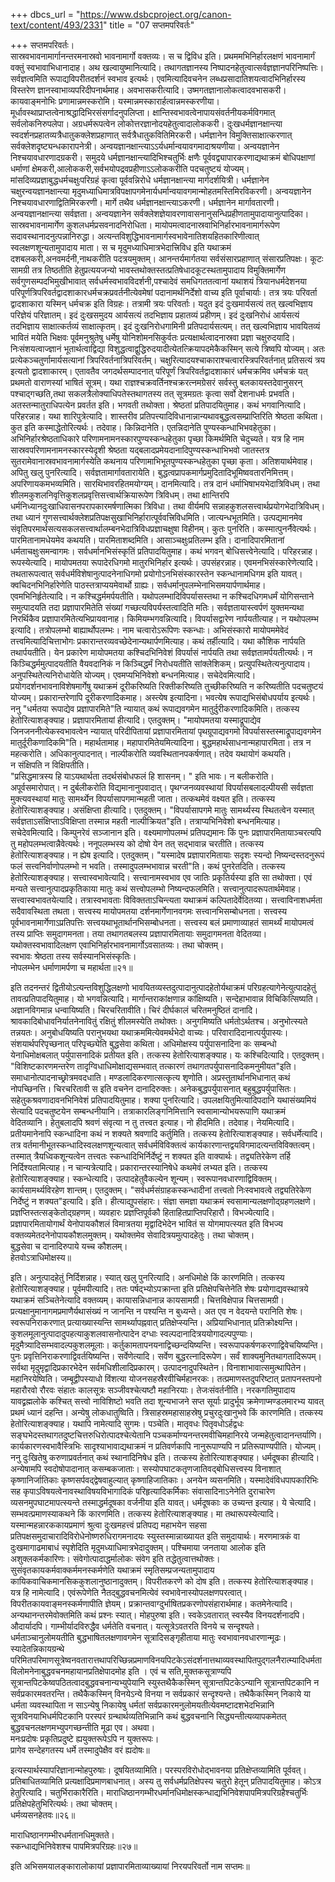 +++
dbcs_url = "https://www.dsbcproject.org/canon-text/content/493/2331"
title = "07 सप्तमपरिवर्तः"

+++
सप्तमपरिवर्तः।  
सास्रवभावनामार्गानन्तरमनास्रवो भावनामार्गो वक्तव्यः। स च द्विविध इति। प्रथममभिनिर्हारलक्षणं भावनामार्गं वक्तुं स्वभावाभिधानादाह। अथ खल्वायुष्मानित्यादि। तथागतज्ञानस्य निष्पादनहेतुत्वात्सर्वज्ञज्ञानपरिनिष्पत्तिः। सर्वज्ञत्वमिति रूपाद्यविपरीतदर्शनं स्वभाव इत्यर्थः। एवमित्यादिवचनेन लब्धप्रसादातिशयत्वादभिनिर्हारस्य विस्तरेण ज्ञानस्वाभाव्यपरिदीपनार्थमाह। अवभासकरीत्यादि। उष्मगतज्ञानालोकत्वादवभासकरी। कायवाङ्मनोभिः प्रणामान्नमस्करोमि। यस्मान्नमस्कारार्हत्वान्नमस्करणीया। मूर्धावस्थाप्राप्तत्वेनाश्रद्धादिभिरसंसर्गादनुपलिप्ता। क्षान्तिस्वभावत्वेनापायसंवर्तनीयकर्मविगमात् सर्वलोकनिरुपलेपा। अग्रधर्मरूपत्वेन लोकोत्तरज्ञानोदयहेतुत्वादालोककरी। दुःखधर्मज्ञानक्षान्त्या स्वदर्शनप्रहातव्यत्रैधातुकक्लेशप्रहाणात् सर्वत्रैधातुकवितिमिरकरी। धर्मज्ञानेन विमुक्तिसाक्षात्करणात् सर्वक्लेशदृष्ट्यन्धकारापनेत्री। अन्वयज्ञानक्षान्त्याऽऽर्यधर्मान्वयावगमादाश्रयणीया। अन्वयज्ञानेन निश्चयावधारणादग्रकरी। समुदये धर्मज्ञानक्षान्त्यादिभिश्चतुर्भिः क्षणैः पूर्ववद्व्यापारकरणाद्यथाक्रमं बोधिपक्षाणां धर्माणां क्षेमकरी,आलोककरी,सर्वभयोपद्रवप्रहीणाऽऽलोककरीति पदचतुष्टयं योज्यम्। मांसदिव्यप्रज्ञाबुद्धधर्मचक्षुःपरिग्रहं कृत्वा पूर्ववन्निरोधे धर्मज्ञानक्षान्त्या मार्गदर्शयित्री। धर्मज्ञानेन चक्षुरन्वयज्ञानक्षान्त्या मृदुमध्याधिमात्रविपक्षापगमेनार्यधर्मान्वयावगमान्मोहतमस्तिमिरविकरणी। अन्वयज्ञानेन निश्चयावधारणाद्वितिमिरकरणी। मार्गे तथैव धर्मज्ञानक्षान्त्याऽकरणी। धर्मज्ञानेन मार्गावतारणी। अन्वयज्ञानक्षान्त्या सर्वज्ञता। अन्वयज्ञानेन सर्वक्लेशज्ञेयावरणावासनानुसन्धिप्रहीणतामुपादायानुत्पादिका। सास्रवभावनामार्गेण कुशलधर्मप्रसवनादनिरोधिता। मायोपमत्वादनास्रवाभिनिर्हारभावनामार्गरूपेण सदावस्थानादनुत्पन्नानिरुद्धा। अत्यन्तविशुद्धिभावनामार्गस्वभावेनातिशयहितकारिणीत्वात् स्वलक्षणशून्यतामुपादाय माता। स च मृदुमध्याधिमात्रभेदात्त्रिविध इति यथाक्रमं दशबलकरी,अनवमर्दनी,नाथकरीति पदत्रयमुक्तम्। आनन्तर्यमार्गतया सर्वसंसारप्रहाणात् संसारप्रतिपक्षः। कूटः सामग्री तत्र तिष्ठतीति हेतुप्रत्ययजन्यो भावस्तथोक्तस्तत्प्रतिषेधादकूटस्थतामुपादाय विमुक्तिमार्गेण सर्वगुणसम्पदभिमुखीभावात् सर्वधर्मस्वभावविदर्शनी,पश्चादेवं समधिगततत्वानां यथाशयं त्रियानधर्मदेशनया परिपूर्णत्रिपरिवर्तद्वादशाकारधर्मचक्रप्रवर्तनीत्येवमेषां पदानामर्थनिर्देशो वाच्य इति पूर्वाचार्याः। तत्र त्रयः परिवर्ता द्वादशाकारा यस्मिन् धर्मचक्र इति विग्रहः। तत्रामी त्रयः परिवर्ताः। यदुत इदं दुःखमार्यसत्यं तत् खल्वभिज्ञाय परिज्ञेयं परिज्ञातम्। इदं दुःखसमुदय आर्यसत्यं तदभिज्ञाय प्रहातव्यं प्रहीणम्। इदं दुःखनिरोधं आर्यसत्यं तदभिज्ञाय साक्षात्कर्तव्यं साक्षात्कृतम्। इदं दुःखनिरोधगामिनी प्रतिपदार्यसत्यम्। तत् खल्वभिज्ञाय भावयितव्यं भावितं मयेति भिक्षवः पूर्वमनुश्रुतेषु धर्मेषु योनिशोमनसिकुर्वतः प्रत्यक्षार्थत्वादनास्रवा प्रज्ञा चक्षुरुदयादि। निःसंशयत्वाज्ज्ञानं भूतार्थत्वाद्विद्या विशुद्धत्वाद्वुद्धिरुदयादीत्येतत्क्रियापदमेकैकस्मिन् सत्ये त्रिष्वपि योज्यम्। अतः प्रत्येकञ्चतुर्णामार्यसत्यानां त्रिपरिवर्तनात्रिपरिवर्तम्। चक्षुरित्यादयश्चाकाराश्चत्वारस्त्रिपरिवर्तनात् प्रतिसत्यं त्रय इत्यतो द्वादशाकारम्। एतावतैव जगदर्थसम्पादनात् परिपूर्णं त्रिपरिवर्तद्वादशाकारं धर्मचक्रमिव धर्मचक्रं यत् प्रथमतो वाराणस्यां भाषितं सूत्रम्। यथा राज्ञश्चक्रवर्तिनश्चक्ररत्नमग्रेसरं सर्वस्तु बलकायस्तदेवानुसरन् पश्चाद्गच्छति,तथा सकलत्रैलोक्याधिपतेस्तथागतस्य तत् सूत्रमग्रतः कृत्वा सर्वो देशनाधर्मः प्रभवति। अतस्तन्मातुराधिपत्येन प्रवर्तत इति। भगवती तथोक्ता। श्रेष्ठतां प्रतिपादयितुमाह। कथं भगवानित्यादि। परिहरन्नाह। यथा शारिपुत्रेत्यादि। शास्तरीव प्रतिपत्त्यादिविधानान्नान्यथावबुद्धत्वसम्प्राप्तिरिति श्रेष्ठता कथिता। कुत इति कस्माद्धेतोरित्यर्थः। तदेवाह। किन्निदानेति। एतन्निदानेति पुण्यस्कन्धाभिभवहेतुका। अभिनिर्हारश्रेष्ठताधिकारे परिणामनामनस्कारपुण्यस्कन्धहेतुका पृच्छा किमर्थमिति चेदुच्यते। यत्र हि नाम सास्रवपरिणामनामनस्कारस्येदृशी श्रेष्ठता यद्बलादप्रमेयदानादिपुण्यस्कन्धाभिभवो जातस्तत्र सुतरामेवानास्रवभावनामार्गस्येति कथनाय परिणामाभिभूतपुण्यस्कन्धहेतुका पृच्छा कृता। अतिशयार्थमेवाह। अपितु खलु पुनरित्यादि। सर्वज्ञतामार्गावतारायेति। बुद्धत्वप्रापकमार्गप्रमुदितादिभूमिष्ववतारनिमित्तम्। अपरिणायकमभव्यमिति। सारथिभावरहितमयोग्यम्। दानमित्यादि। तत्र दानं धर्माभिषाभयभेदात्रिविधम्। तथा शीलमकुशलनिवृत्तिकुशलप्रवृत्तिसत्त्वार्थक्रियारूपेण त्रिविधम्। तथा क्षान्तिरपि धर्मनिध्यानदुःखाधिवासनपरापकारमर्षणात्मिका त्रिविधा। तथा वीर्यमपि सन्नाहकुशलसत्त्वार्थप्रयोगभेदात्रिविधम्। तथा ध्यानं गुणसत्त्वार्थक्लेशप्रतिपक्षसुखाभिनिर्हारात्पूर्ववत्त्रिविधमिति। जात्यन्धभूतमिति। उत्पद्यमानमेव संवृतिपरमार्थसत्यसकलसत्त्वार्थालम्बनभेदात्रिविधप्रज्ञाचक्षुषा विहीनम्। कुतः पुनरिति। कस्मात्पुनर्नैवेत्यर्थः। पारमितानामधेयमेव कथयति। पारमिताशब्दमिति। आसाञ्चक्षुःप्रतिलम्भ इति। दानादिपारमितानां धर्मताचक्षुःसमन्वागमः। सर्वधर्मानभिसंस्कृतिं प्रतिपादयितुमाह। कथं भगवन् बोधिसत्त्वेनेत्यादि। परिहरन्नाह। रूपस्येत्यादि। मायोपमतया रूपादेरधिगमो मातुरभिनिर्हार इत्यर्थः। उपसंहरन्नाह। एवमनभिसंस्कारेणेत्यादि। तथतारूपत्वात् सर्वधर्मविशेषानुत्पादनेनाधिगमो प्रयोगोऽनभिसंस्कारस्तेन स्कन्धानामधिगम इति यावत्। क्वचिदनभिनिर्हारेणेति पाठस्तत्राप्ययमेवार्थो ग्राह्यः। सर्वधर्मानुपलम्भेनाभिसमयार्पणार्थमाह। एवमभिनिर्हृतेत्यादि। न कश्चिद्धर्ममर्पयतीति। यथोपलम्भादिविपर्यासस्तथा न कश्चिदधिगमधर्मं योगिसन्ताने समुत्पादयति तदा प्रज्ञापारमितेति संख्यां गच्छत्यविपर्यस्तत्वादिति मतिः। सर्वज्ञतायास्त्वर्पणं युक्तमन्यथा निरर्थिकैव प्रज्ञापारमितेत्यभिप्रायवानाह। किमियम्भगवन्नित्यादि। विपर्यासद्वारेण नार्पयतीत्याह। न यथोपलम्भ इत्यादि। तत्रोपलम्भो बाह्यार्थोपलम्भः। नाम चत्वारोऽरूपिणः स्कन्धाः। अभिसंस्कारो मायोपममेवेदं तत्त्वमित्यादिचित्ताभोगः प्रकारान्तरव्यवच्छेदेनान्यथार्पणमित्याह। कथं तर्हीत्यादि। यथा कौशिक नार्पयति तथार्पयतीति। येन प्रकारेण मायोपमतया कश्चिदभिनिवेशं विपर्यासं नार्पयति तथा सर्वज्ञतामर्पयतीत्यर्थः। न किञ्चिद्धर्ममुत्पादयतीति वैयवदानिकं न किञ्चिद्धर्मं निरोधयतीति सांक्लेशिकम्। प्रत्युपस्थितेत्यनुत्पादाय। अनुपस्थितेत्यनिरोधायेति योज्यम्। एवमप्यभिनिवेशो बन्धनमित्याह। सचेदेवमित्यादि। प्रयोगदर्शनभावनाविशेषमार्गेषु यथाक्रमं दूरीकरिष्यति रिक्तीकरिष्यति तुच्छीकरिष्यति न करिष्यतीति पदचतुष्टयं योज्यम्। प्रकारान्तरेणापि दूरीकरणादिकमाह। अस्त्येष इत्यादिना। भवत्येष रूपाद्यभिसंबोधपर्याय इत्यर्थः। ननु "धर्मतया रूपाद्येव प्रज्ञापारमिते"ति न्यायात् कथं रूपाद्यवगमेन मातुर्दुरीकरणादिकमिति। तत्कस्य हेतोरित्याशङ्क्याह। प्रज्ञापारमितायां हीत्यादि। एतदुक्तम्। "मायोपमतया यस्माद्रूपाद्येव जिनजननीत्येकस्वभावत्वेन न्यायात् परिदीपितायां प्रज्ञापारमितायां पृथग्रूपाद्यवगमो विपर्यासस्तस्माद्रूपाद्यवगमेन मातुर्दूरीकणादिकमि"ति। महार्थतामाह। महापारमितेयमित्यादिना। बुद्धमहार्थसाधनान्महापारमिता। तत्र न महत्करोति। अधिकानुत्पादनात्। नाल्पीकरोति व्यवस्थितानपकर्षणात्। तदेव यथायोगं कथयति।  
न संक्षिपति न विक्षिपतीति।  
"प्रसिद्धमात्रस्य हि याऽयथार्थता
तदर्थसंबोधफलं हि शासनम्। "
इति भावः। न बलीकरोति। अपूर्वसमारोपात्। न दुर्बलीकरोति विद्यमानानुपवादात्। पृथग्जनव्यवस्थायां विपर्यासबलादल्पीयसी सर्वज्ञता मुक्त्यवस्थायां मातुः सामर्थ्येन विपर्यासापगमान्महती जाता। तत्कथमेवं वक्ष्यत इति। तत्कस्य हेतोरित्याशङ्क्याह। असंक्षिप्ता हीत्यादि। एतदुक्तम्। "विपर्यासापगमे मातुः सामर्थ्यस्य स्थितत्वेन यस्मात् सर्वज्ञताऽसंक्षिप्ताऽविक्षिप्ता तस्मान्न महती नाल्पीक्रियत"इति। तत्राप्यभिनिवेशो बन्धनमित्याह। सचेदेवमित्यादि। किम्पुनरेवं सञ्जानान इति। वक्ष्यमाणोपलम्भं प्रतिपद्यमानः किं पुनः प्रज्ञापारमितायाञ्चरत्यपि तु महोपलम्भत्वान्नैवेत्यर्थः। ननूपलम्भस्य को दोषो येन तत् सद्भावान्न चरतीति। तत्कस्य हेतोरित्याशङ्क्याह। न ह्येष इत्यादि। एतदुक्तम्। "यस्मादेष प्रज्ञापारमितायाः सदृशः स्यन्दो निष्यन्दस्तदनुरूपं फलं सत्त्वनिर्वाणोपलम्भो न भवति। तस्मादुपलम्भभावान्न चरती"ति। कथं पुनरेतदिति। तत्कस्य हेतोरित्याशङ्क्याह। सत्त्वास्वभावेत्यादि। सत्त्वानामस्वभाव एव जातिः प्रकृतिर्यस्या इति सा तथोक्ता। एवं मन्यते सत्त्वानुत्पादप्रकृतिकाया मातुः कथं सत्त्वोपलम्भो निष्यन्दफलमिति। सत्त्वानुत्पादरूपतार्थमेवाह। सत्त्वास्वभावतयेत्यादि। तत्रास्वभावताः विविक्तताऽचिन्त्यता यथाक्रमं कल्पितादेर्वेदितव्या। सत्त्वाविनाशधर्मता सदैवावस्थिता तथता। सत्त्वस्य मायोपमतया दर्शनमार्गेणानवगमः सत्त्वानभिसम्बोधनता। सत्त्वस्य पूर्वभावनामार्गेणाऽप्रतिपत्तिः सत्त्वयथाभूतार्थानभिसम्बोधनता। सत्त्वस्य बलं प्रमाणाव्याहतं सामर्थ्यं मायोपमत्वं तस्य प्राप्तिः समुदागमनता। तया तथागतबलस्य प्रज्ञापारमितायाः समुदागमनता वेदितव्या। यथोक्तस्वभावादिलक्षण एवाभिनिर्हारभावनामार्गोऽवसातव्यः। तथा चोक्तम्।  
स्वभावः श्रेष्ठता तस्य सर्वस्यानभिसंस्कृतिः।  
नोपलम्भेन धर्माणामर्पणा च महार्थता॥२१॥

इति
तदनन्तरं द्वितीयोऽत्यन्तविशुद्धिलक्षणो भावयितव्यस्तदुत्पादानुत्पादहेतोर्यथाक्रमं परिग्रहत्यागेनेत्युत्पादहेतुं तावत्प्रतिपादयितुमाह। यो भगवन्नित्यादि। मार्गान्तराकांक्षणान्न कांक्षिष्यति। सन्देहाभावान्न विचिकित्सिष्यति। अज्ञानविगमान्न धन्वायिष्यति। चिरचरितावीति। चिरं दीर्घकालं चरितमनुष्ठितं दानादि। श्रावकादिबोधावनिर्यातनेनावितुं रक्षितुं शीलमस्येति तथोक्तः। अनुगमिष्यति धर्मतोऽर्थतश्च। अनुभोत्स्यते तन्नयतः। अनुबोधयिष्यति परानुभयथा यथाक्रममित्येवमर्थभेदो वाच्यः। परिवारादिदानात्पर्युपास्यः। संशयार्थपरिपृच्छनात् परिपृच्छ्येति बुद्धसेवा कथिता। अधिमोक्षस्य पर्युपासनादिना कः सम्बन्धो येनाधिमोक्षबलात् पर्युपासनादिकं प्रतीयत इति। तत्कस्य हेतोरित्याशङ्क्याह। यः कश्चिदित्यादि। एतदुक्तम्। "विशिष्टकारणमन्तरेण तादृग्विधाधिमोक्षाद्यसम्भवात् तत्कारणं तथागतपर्युपासनादिकमनुमीयत"इति। समाधानोत्पादनाच्छ्रोत्रमवदधाति। मण्डलादिकरणात्सत्कृत्य शृणोति। अप्रस्तुतार्थानभिधानात् कथं नोपच्छिनत्ति। चिरचरितावी स इति वचनेन दानादिरुक्तः। अनेकबुद्धपर्युपासनात् बहुबुद्धपर्युपासितः। सहेतुकश्रवणादावनभिनिवेशं प्रतिपादयितुमाह। शक्या पुनरित्यादि। उपलक्षयितुमित्यादिपदानि यथासंख्यमियं सेत्यादि पदचतुष्टयेन सम्बन्धनीयानि। तत्राकारलिङ्गनिमित्तानि स्वसामान्योभयरूपाणि यथाक्रमं वेदितव्यानि। हेतुबलादपि श्रवणं संवृत्या न तु तत्त्वत इत्याह। नो हीदमिति। तदेवाह। नेयमित्यादि। प्रतीयमानेनापि स्कन्धादिना कथं न शक्यते श्रवणादि कर्तुमिति। तत्कस्य हेतोरित्याशङ्क्याह। सर्वधर्मेत्यादि। तत्र वर्तमानीभूतस्कन्धादिस्वलक्षणशून्यत्वात् सर्वधर्मविविक्तत्वं कार्यकारणान्तद्वयविगमादत्यन्तविविक्तत्वम्। तस्मात् त्रैयध्विकशून्यत्वेन तत्त्वतः स्कन्धादिभिर्निर्देष्टुं न शक्यत इति वाक्यार्थः। तद्व्यतिरेकेण तर्हि निर्दिश्यतामित्याह। न चान्यत्रेत्यादि। प्रकारान्तरस्यानिषेधे कथमेवं लभ्यत इति। तत्कस्य हेतोरित्याशङ्क्याह। स्कन्धेत्यादि। उत्पादहेतुवैकल्येन शून्यम्। स्वरूपानवधारणाद्विविक्तम्। कार्यसामर्थ्यविरहेण शान्तम्। एतदुक्तम्। "सर्वधर्मसंग्राहकस्कन्धादीनां तत्त्वतो निःस्वभावत्वे तद्व्यतिरेकेण निर्देष्टुं न शक्यत"इत्यादि। इति। हीत्याद्युपसंहारः। संज्ञा समज्ञा यथाक्रमं स्वसामान्यलक्षणोद्ग्रहणलक्षणे। प्रज्ञप्तिस्तत्सङ्केतोद्ग्रहणम्। व्यवहारः प्रज्ञप्तिपूर्वकौ हिताहितप्राप्तिपरिहारौ। विभज्येत्यादि। प्रज्ञापारमितायोगार्थं येनोपायकौशलं विमात्रतया मृद्वादिभेदेन भावितं स योगमापत्स्यत इति विभज्य वक्तव्यमेतदनेनोपायकौशलमुक्तम्। यथोक्तमेव सेवादित्रयमुत्पादहेतुः। तथा चोक्तम्।  
बुद्धसेवा च दानादिरुपाये यच्च कौशलम्।  
हेतवोऽत्राधिमोक्षस्य॥

इति। अनुत्पादहेतुं निर्दिशन्नाह। स्यात् खलु पुनरित्यादि। अनधिमोक्षे किं कारणमिति। तत्कस्य हेतोरित्याशङ्क्याह। पूर्वमपीत्यादि। ततः पर्षद्भ्योऽपक्रान्ता इति प्रतिक्षेपचित्तेनेति शेषः प्रयोगाद्यवस्थात्रये यथाक्रमं सञ्चितेनेत्यादि वक्तव्यम्। कायासन्निधानान्न कायसामग्री। चित्तविक्षेपान्न चित्तसामग्री। प्रत्यक्षानुमानागमप्रमाणैर्यथासंख्यं न जानन्ति न पश्यन्ति न बुध्यन्ते। अत एव न वेदयन्ते परानिति शेषः। स्वरूपनिराकरणात् प्रत्याख्यास्यन्ति सामर्थ्यापह्नवात् प्रतिक्षेप्स्यन्ति। अप्रियाभिधानात् प्रतिक्रोक्ष्यन्ति। कुशलमूलानुत्पादादुपहत्याकुशलवासनोत्पादेन दग्धाः स्वल्पदानादित्रययोगादल्पपुण्याः। मृदुमैत्र्यादिसम्भवादल्पकुशलमूलाः। कर्तुकामतापनयनाद्विच्छन्दयिष्यन्ति। स्वरूपापकर्षणकरणाद्विवेचयिष्यन्ति। पुनः प्रवृत्तिनिराकरणाद्विवर्तयिष्यन्ति। सर्वेणेत्यादि। सर्वेण बुद्धरत्नादिरूपेण। सर्वं शाक्यमुनितथागतादिरूपम्। सर्वथा मृदुमृद्वादिप्रकारभेदेन सर्वमधिशीलादिप्रकारम्। उत्पादनादुपस्थितेन। विनाशाभावात्समुत्थापितेन। महानिरयेष्विति। जम्बूद्वीपस्याधो विंशत्या योजनसहस्रैरवीचिर्महानरकः। तत्प्रमाणस्तदुपरिष्टात् प्रतापनस्तपनो महारौरवो रौरवः संहातः कालसूत्रः सञ्जीवश्चेत्यष्टौ महानिरयाः। तेजःसंवर्तनीति। नरकगतिमुपादाय यावद्व्रह्मलोके कश्चित् सत्त्वो नाविशिष्टो भवति तदा शून्यभाजने सप्त सूर्याः प्रादुर्भूय क्रमेणाप्मण्डलमारभ्य यावत् प्रथमं ध्यानं दहन्ति। अन्येषु लोकधातुष्विति। त्रिसाहस्रमहासाहस्रेषु प्रचुरदुःखानुभवे किं कारणमिति। तत्कस्य हेतोरित्याशङ्क्याह। यथापि नामेत्यादि सुगमः। पञ्चेति। मातृवधः पितृवधोऽर्हद्वधः सङ्घभेदस्तथागतदुष्टचित्तरुधिरोत्पादश्चेत्येतानि पञ्चकर्माण्यनन्तरमवीचिमहानिरये जन्महेतुत्वादानन्तर्याणि। कार्यकारणस्वभावैस्त्रिभिः सादृश्याभावाद्यथाक्रमं न प्रतिवर्णकापि नानुरूपाण्यपि न प्रतिरूपाण्यपीति। योज्यम्। ननु दुःखितेषु करुणाप्रवर्तनात् कथं स्थानादिनिषेध इति। तत्कस्य हेतोरित्याशङ्क्याह। धर्मदूषका हीत्यादि। अन्येषामपि स्वदोषोपादानात् कसम्बकजाताः। सस्योपघाटकतृणजातिवद्बोधिसत्त्वस्य विनाशात् कृष्णानिर्जातिकाः कृष्णसर्पवद्द्वेषवाहुल्यात् कृष्णाहिजातिकाः। अनयेन व्यसनमिति। यस्मादेवंविधपापकारिभिः सह कृपाऽविषयत्वेनावस्थाविषयविभागादिकं परिहृत्यादिकर्मिकाः संवासादिनाऽनेनेति दुराचारेण व्यसनमुपघाटमापत्स्यन्ते तस्माद्धर्मदूषका वर्जनीया इति यावत्। धर्मदूषकाः क उच्यन्त इत्याह। ये चेत्यादि। सम्भवत्प्रमाणस्याकथने किं कारणमिति। तत्कस्य हेतोरित्याशङ्क्याह। मा तथारूपस्येत्यादि। यस्मान्महन्नारककायप्रमाणं श्रुत्वा दुःखमहत्त्वं प्रतिपद्य महाभयेन सहसा प्रतिपक्षसमुदाचारादिविरोधेनोष्णरुधिरागमनादयः स्युस्तस्मान्नाख्यायत इति समुदायार्थः। मरणमात्रकं वा दुःखमागाढमाबाधं स्पृशेदिति मृदुमध्याधिमात्रभेदादुक्तम्। पश्चिमाया जनताया आलोक इति अशुक्लकर्मकारिणः। संवेगोत्पादाद्धर्मालोकः संवेग इति तद्धेतुत्वात्तथोक्तः। सुसंवृतकायकर्मवाक्कर्ममनस्कर्मणेति यथाक्रमं स्मृतिसम्प्रजन्यतामुपादाय कायिकवाचिकमानसिककुशलानुष्ठानादुक्तम्। विपरीतकरणे को दोष इति। तत्कस्य हेतोरित्याशङ्क्याह। यत्र हि नामेत्यादि। एवंरूपेणेति नैतद्बुद्धवचनमित्येवं स्वभावेनास्योपलक्षणपरत्वात्। विपरीतकायवाङ्मनस्कर्मणापीति ज्ञेयम्। प्रक्रान्तवाग्दुर्भाषितप्रकरणोपसंहारार्थमाह। कतमेनेत्यादि। अन्यथानन्तरमेवोक्तमिति कथं प्रश्नः स्यात्। मोहपुरुषा इति। स्वकेऽवतारात् स्वस्यैव विनयदर्शनादपि। औदार्यादपि। गाम्भीर्यादविरुद्धैव धर्मतेति वचनात्। यत्सूत्रेऽवतरति विनये च सन्दृश्यते। धर्मताञ्चानुलोमयतीति बुद्धभाषितलक्षणावगमेन सूत्रादिसङ्गृहीताया मातुः स्वभावानवधारणान्मूढः। स्यादेतन्निकायग्रन्थे परिमितपरिमाणसूत्रेष्वनवतारात्तथापरिच्छिन्नप्रमाणविनयपिटकेऽसंदर्शनात्तथाव्यवस्थापितपुद्गलनैरात्म्यादिधर्मताविलोमनेनाबुद्धवचनमहायानप्रतिक्षेपादमोह इति । एवं च सति,मुक्तकसूत्राण्यपि सूत्रान्तपिटकेष्वपठितत्वादबुद्धवचनान्यभ्युपेयानि स्युस्तथैकैकस्मिन् सूत्रान्तपिटकेऽन्यानि सूत्रान्तपिटकानि न सर्वप्रकारमवतरन्ति। तथैकैकस्मिन् विनयेऽन्ये विनया न सर्वप्रकारं सन्दृश्यन्ते। तथैकैकस्मिन् निकाये या धर्मता व्यवस्थापिता न साऽन्येषु निकायेषु धर्मतां सर्वप्रकारमनुलोमयतीत्येवमष्टादशभेदभिन्नानि सूत्रविनयाभिधर्मपिटकानि परस्परं ग्रन्थार्थव्यतिभिन्नानि कथं बुद्धवचनानि सिद्ध्यन्तीत्यव्यापकमेतत् बुद्धवचनलक्षणमभ्युपगच्छन्तीति मूढा एव। अथवा।  
मनःप्रदोषः प्रकृतिप्रदुष्टे
ह्ययुक्तरूपेऽपि न युक्तरूपः।  
प्रागेव सन्देहगतस्य धर्मे
तस्मादुपेक्षैव वरं ह्यदोषः॥

इत्यस्यार्थस्यापरिज्ञानान्मोहपुरुषाः। दूषयितव्यामिति। परस्परविरोधोद्भावनया प्रतिक्षेप्तव्यामिति पूर्ववत्। प्रतिबाधितव्यामिति प्रत्यक्षादिप्रमाणबाधनात्। अस्य तु सर्वधर्मप्रतिक्षेपस्य चतुरो हेतून् प्रतिपादयितुमाह। कोऽत्र हेतुरित्यादि। चतुर्भिराकारैरिति। माराधिष्ठानगम्भीरधर्मानधिमोक्षस्कन्धाद्यभिनिवेशपापमित्रपरिग्रहैश्चतुर्भिः प्रतिक्षेपहेतुभिरित्यर्थः। तथा चोक्तम्।  
धर्मव्यसनहेतवः॥२६॥

माराधिष्ठानगम्भीरधर्मतानधिमुक्तते।  
स्कन्धाद्यभिनिवेशश्च पापमित्रपरिग्रहः॥२७॥

इति
अभिसमयालङ्कारालोकायां प्रज्ञापारमिताव्याख्यायां निरयपरिवर्तो नाम सप्तमः॥

